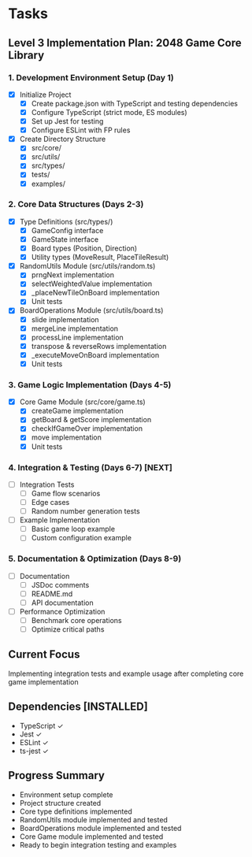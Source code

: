 # Tasks

## Level 3 Implementation Plan: 2048 Game Core Library

### 1. Development Environment Setup (Day 1)
- [x] Initialize Project
  - [x] Create package.json with TypeScript and testing dependencies
  - [x] Configure TypeScript (strict mode, ES modules)
  - [x] Set up Jest for testing
  - [x] Configure ESLint with FP rules

- [x] Create Directory Structure
  - [x] src/core/
  - [x] src/utils/
  - [x] src/types/
  - [x] tests/
  - [x] examples/

### 2. Core Data Structures (Days 2-3)
- [x] Type Definitions (src/types/)
  - [x] GameConfig interface
  - [x] GameState interface
  - [x] Board types (Position, Direction)
  - [x] Utility types (MoveResult, PlaceTileResult)

- [x] RandomUtils Module (src/utils/random.ts)
  - [x] prngNext implementation
  - [x] selectWeightedValue implementation
  - [x] _placeNewTileOnBoard implementation
  - [x] Unit tests

- [x] BoardOperations Module (src/utils/board.ts)
  - [x] slide implementation
  - [x] mergeLine implementation
  - [x] processLine implementation
  - [x] transpose & reverseRows implementation
  - [x] _executeMoveOnBoard implementation
  - [x] Unit tests

### 3. Game Logic Implementation (Days 4-5)
- [x] Core Game Module (src/core/game.ts)
  - [x] createGame implementation
  - [x] getBoard & getScore implementation
  - [x] checkIfGameOver implementation
  - [x] move implementation
  - [x] Unit tests

### 4. Integration & Testing (Days 6-7) [NEXT]
- [ ] Integration Tests
  - [ ] Game flow scenarios
  - [ ] Edge cases
  - [ ] Random number generation tests

- [ ] Example Implementation
  - [ ] Basic game loop example
  - [ ] Custom configuration example

### 5. Documentation & Optimization (Days 8-9)
- [ ] Documentation
  - [ ] JSDoc comments
  - [ ] README.md
  - [ ] API documentation

- [ ] Performance Optimization
  - [ ] Benchmark core operations
  - [ ] Optimize critical paths

## Current Focus
Implementing integration tests and example usage after completing core game implementation

## Dependencies [INSTALLED]
- TypeScript ✓
- Jest ✓
- ESLint ✓
- ts-jest ✓

## Progress Summary
- Environment setup complete
- Project structure created
- Core type definitions implemented
- RandomUtils module implemented and tested
- BoardOperations module implemented and tested
- Core Game module implemented and tested
- Ready to begin integration testing and examples
